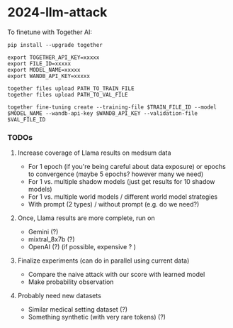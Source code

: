 # 2024-llm-attack


To finetune with Together AI:

```
pip install --upgrade together

export TOGETHER_API_KEY=xxxxx
export FILE_ID=xxxxx
export MODEL_NAME=xxxxx
export WANDB_API_KEY=xxxxx

together files upload PATH_TO_TRAIN_FILE
together files upload PATH_TO_VAL_FILE

together fine-tuning create --training-file $TRAIN_FILE_ID --model $MODEL_NAME --wandb-api-key $WANDB_API_KEY --validation-file $VAL_FILE_ID
```

### TODOs
1. Increase coverage of Llama results on medsum data
   - For 1 epoch (if you're being careful about data exposure) or epochs to convergence (maybe 5 epochs? however many we need)
   - For 1 vs. multiple shadow models (just get results for 10 shadow models)
   - For 1 vs. multiple world models / different world model strategies
   - With prompt (2 types) / without prompt (e.g. do we need?)

2. Once, Llama results are more complete, run on
   - Gemini (?)
   - mixtral_8x7b (?)
   - OpenAI (?) (if possible, expensive ? )

3. Finalize experiments (can do in parallel using current data)
   - Compare the naive attack with our score with learned model
   - Make probability observation

4. Probably need new datasets
   - Similar medical setting dataset (?)
   - Something synthetic (with very rare tokens) (?)
